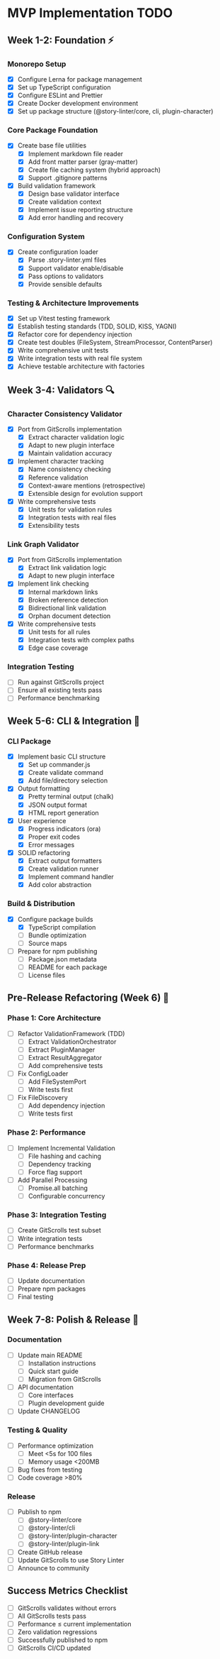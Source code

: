 # MVP Implementation TODO

## Week 1-2: Foundation ⚡️

### Monorepo Setup
- [x] Configure Lerna for package management
- [x] Set up TypeScript configuration
- [x] Configure ESLint and Prettier
- [x] Create Docker development environment
- [x] Set up package structure (@story-linter/core, cli, plugin-character)

### Core Package Foundation
- [x] Create base file utilities
  - [x] Implement markdown file reader
  - [x] Add front matter parser (gray-matter)
  - [x] Create file caching system (hybrid approach)
  - [x] Support .gitignore patterns
- [x] Build validation framework
  - [x] Design base validator interface
  - [x] Create validation context
  - [x] Implement issue reporting structure
  - [x] Add error handling and recovery

### Configuration System
- [x] Create configuration loader
  - [x] Parse .story-linter.yml files
  - [x] Support validator enable/disable
  - [x] Pass options to validators
  - [x] Provide sensible defaults

### Testing & Architecture Improvements
- [x] Set up Vitest testing framework
- [x] Establish testing standards (TDD, SOLID, KISS, YAGNI)
- [x] Refactor core for dependency injection
- [x] Create test doubles (FileSystem, StreamProcessor, ContentParser)
- [x] Write comprehensive unit tests
- [x] Write integration tests with real file system
- [x] Achieve testable architecture with factories

## Week 3-4: Validators 🔍

### Character Consistency Validator
- [x] Port from GitScrolls implementation
  - [x] Extract character validation logic
  - [x] Adapt to new plugin interface
  - [x] Maintain validation accuracy
- [x] Implement character tracking
  - [x] Name consistency checking
  - [x] Reference validation
  - [x] Context-aware mentions (retrospective)
  - [x] Extensible design for evolution support
- [x] Write comprehensive tests
  - [x] Unit tests for validation rules
  - [x] Integration tests with real files
  - [x] Extensibility tests

### Link Graph Validator
- [x] Port from GitScrolls implementation
  - [x] Extract link validation logic
  - [x] Adapt to new plugin interface
- [x] Implement link checking
  - [x] Internal markdown links
  - [x] Broken reference detection
  - [x] Bidirectional link validation
  - [x] Orphan document detection
- [x] Write comprehensive tests
  - [x] Unit tests for all rules
  - [x] Integration tests with complex paths
  - [x] Edge case coverage

### Integration Testing
- [ ] Run against GitScrolls project
- [ ] Ensure all existing tests pass
- [ ] Performance benchmarking

## Week 5-6: CLI & Integration 🚀

### CLI Package
- [x] Implement basic CLI structure
  - [x] Set up commander.js
  - [x] Create validate command
  - [x] Add file/directory selection
- [x] Output formatting
  - [x] Pretty terminal output (chalk)
  - [x] JSON output format
  - [x] HTML report generation
- [x] User experience
  - [x] Progress indicators (ora)
  - [x] Proper exit codes
  - [x] Error messages
- [x] SOLID refactoring
  - [x] Extract output formatters
  - [x] Create validation runner
  - [x] Implement command handler
  - [x] Add color abstraction

### Build & Distribution
- [x] Configure package builds
  - [x] TypeScript compilation
  - [ ] Bundle optimization
  - [ ] Source maps
- [ ] Prepare for npm publishing
  - [ ] Package.json metadata
  - [ ] README for each package
  - [ ] License files

## Pre-Release Refactoring (Week 6) 🔧

### Phase 1: Core Architecture
- [ ] Refactor ValidationFramework (TDD)
  - [ ] Extract ValidationOrchestrator
  - [ ] Extract PluginManager
  - [ ] Extract ResultAggregator
  - [ ] Add comprehensive tests
- [ ] Fix ConfigLoader
  - [ ] Add FileSystemPort
  - [ ] Write tests first
- [ ] Fix FileDiscovery
  - [ ] Add dependency injection
  - [ ] Write tests first

### Phase 2: Performance
- [ ] Implement Incremental Validation
  - [ ] File hashing and caching
  - [ ] Dependency tracking
  - [ ] Force flag support
- [ ] Add Parallel Processing
  - [ ] Promise.all batching
  - [ ] Configurable concurrency

### Phase 3: Integration Testing
- [ ] Create GitScrolls test subset
- [ ] Write integration tests
- [ ] Performance benchmarks

### Phase 4: Release Prep
- [ ] Update documentation
- [ ] Prepare npm packages
- [ ] Final testing

## Week 7-8: Polish & Release 🎯

### Documentation
- [ ] Update main README
  - [ ] Installation instructions
  - [ ] Quick start guide
  - [ ] Migration from GitScrolls
- [ ] API documentation
  - [ ] Core interfaces
  - [ ] Plugin development guide
- [ ] Update CHANGELOG

### Testing & Quality
- [ ] Performance optimization
  - [ ] Meet <5s for 100 files
  - [ ] Memory usage <200MB
- [ ] Bug fixes from testing
- [ ] Code coverage >80%

### Release
- [ ] Publish to npm
  - [ ] @story-linter/core
  - [ ] @story-linter/cli
  - [ ] @story-linter/plugin-character
  - [ ] @story-linter/plugin-link
- [ ] Create GitHub release
- [ ] Update GitScrolls to use Story Linter
- [ ] Announce to community

## Success Metrics Checklist

- [ ] GitScrolls validates without errors
- [ ] All GitScrolls tests pass
- [ ] Performance ≤ current implementation
- [ ] Zero validation regressions
- [ ] Successfully published to npm
- [ ] GitScrolls CI/CD updated